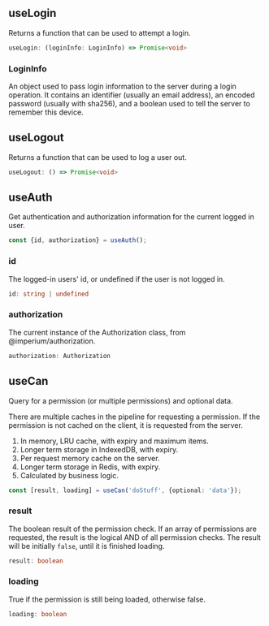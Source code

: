 ## useLogin
Returns a function that can be used to attempt a login.

```typescript
useLogin: (loginInfo: LoginInfo) => Promise<void>
```

### LoginInfo
An object used to pass login information to the server during a login operation. It contains an identifier (usually an email address),
an encoded password (usually with sha256), and a boolean used to tell the server to remember this device.

## useLogout
Returns a function that can be used to log a user out.

```typescript
useLogout: () => Promise<void>
```

## useAuth
Get authentication and authorization information for the current logged in user.

```typescript
const {id, authorization} = useAuth(); 
```

### id
The logged-in users' id, or undefined if the user is not logged in.

```typescript
id: string | undefined
```

### authorization
The current instance of the Authorization class, from @imperium/authorization.

```typescript
authorization: Authorization
```

## useCan
Query for a permission (or multiple permissions) and optional data.

There are multiple caches in the pipeline for requesting a permission. If the permission is not cached on the 
client, it is requested from the server.

1. In memory, LRU cache, with expiry and maximum items.
2. Longer term storage in IndexedDB, with expiry.
3. Per request memory cache on the server.
4. Longer term storage in Redis, with expiry.
5. Calculated by business logic.

```typescript
const [result, loading] = useCan('doStuff', {optional: 'data'});
```

### result
The boolean result of the permission check. If an array of permissions are requested, the result is the
logical AND of all permission checks. The result will be initially `false`, until it is finished loading.

```typescript
result: boolean
```

### loading
True if the permission is still being loaded, otherwise false.

```typescript
loading: boolean
```
